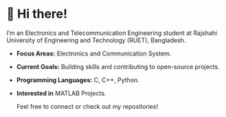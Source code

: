 # 👋 Hi there!

I’m an Electronics and Telecommunication Engineering student at Rajshahi University of Engineering and Technology (RUET), Bangladesh. 

- **Focus Areas:** Electronics and Communication System.
- **Current Goals:** Building skills and contributing to open-source projects.

- **Programming Languages:** C, C++, Python.
- **Interested in** MATLAB Projects.

  Feel free to connect or check out my repositories!

<!---
Obaidul-Islam-Aontor/Obaidul-Islam-Aontor is a ✨ special ✨ repository because its `README.md` (this file) appears on your GitHub profile.
You can click the Preview link to take a look at your changes.
--->
